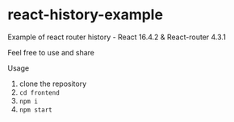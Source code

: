 # react-history-example
Example of react router history - React 16.4.2 & React-router 4.3.1

Feel free to use and share

Usage
1. clone the repository
2. `cd frontend`
3. `npm i`
4. `npm start`
